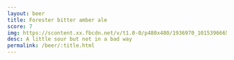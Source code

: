 ```yaml
---
layout: beer
title: Forester bitter amber ale
score: 7
img: https://scontent.xx.fbcdn.net/v/t1.0-0/p480x480/1936970_10153966655368745_7839777973772364383_n.jpg?oh=e617c263f85b9771bb1119ce24a65c63&oe=591BCB2B
desc: A little sour but not in a bad way
permalink: /beer/:title.html
---
```

